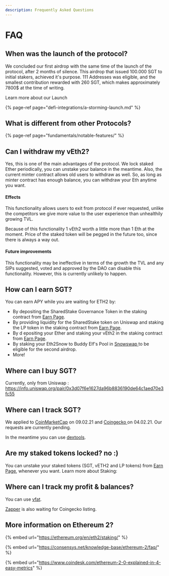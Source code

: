 ```yaml
---
description: Frequently Asked Questions
---
```


# FAQ

## When was the launch of the protocol?

We concluded our first airdrop with the same time of the launch of the protocol, after 2 months of silence. This airdrop that issued 100.000 SGT to initial stakers, achieved it's purpose. 111 Addresses was eligible, and the smallest contribution rewarded with 260 SGT, which makes approximately 7800$ at the time of writing.

Learn more about our Launch 

{% page-ref page="defi-integrations/a-storming-launch.md" %}

## What is different from other Protocols?

{% page-ref page="fundamentals/notable-features/" %}

## Can I withdraw my vEth2?

Yes, this is one of the main advantages of the protocol. We lock staked Ether periodically,  you can unstake your balance in the meantime. Also, the current minter contract allows old users to withdraw as well. So, as long as minter contract has enough balance, you can withdraw your Eth anytime you want.

#### Effects

This functionality allows users to exit from protocol if ever requested, unlike the competitors we give more value to the user experience than unhealthily growing TVL.

Because of this functionality 1 vEth2 worth a little more than 1 Eth at the moment. Price of the staked token will be pegged in the future too, since there is always a way out.

#### Future improvements

This functionality may be ineffective in terms of the growth the TVL and any SIPs suggested, voted and approved by the DAO can disable this functionality. However, this is currently unlikely to happen.

## How can I earn SGT? 

You can earn APY while you are waiting for ETH2 by:

* By depositing the SharedStake Governance Token in the staking contract from [Earn Page](https://www.sharedstake.org/earn).
* By providing liquidity for the SharedStake token on Uniswap and staking the LP token in the staking contract from [Earn Page](https://www.sharedstake.org/earn).
* By d epositing your Ether and staking your vEth2 in the staking contract from [Earn Page](https://www.sharedstake.org/earn).
* By staking your Eth2Snow to Buddy Elf's Pool in [Snowswap ](https://snowswap.org/stake)to be eligible for the second airdrop.
* More!

## Where can I buy SGT?

Currently, only from Uniswap : https://info.uniswap.org/pair/0x3d07f6e1627da96b8836190de64c1aed70e3fc55

## Where can I track SGT?

We applied to [CoinMarketCap](https://coinmarketcap.com/) on 09.02.21 and [Coingecko ](https://www.coingecko.com/en)on 04.02.21. Our requests are currently pending.

In the meantime you can use [dextools](https://www.dextools.io/app/uniswap/pair-explorer/0x3d07f6e1627da96b8836190de64c1aed70e3fc55).

## Are my staked tokens locked? no :\)

You can unstake your staked tokens \(SGT, vETH2 and LP tokens\) from [Earn Page](https://www.sharedstake.org/earn), whenever you want. Learn more about Staking:

## Where can I track my profit & balances?

You can use [vfat](https://vfat.tools/sgt/).

[Zapper](https://zapper.fi/dashboard) is also waiting for Coingecko listing.

## More information on Ethereum 2?

{% embed url="https://ethereum.org/en/eth2/staking/" %}



{% embed url="https://consensys.net/knowledge-base/ethereum-2/faq/" %}



{% embed url="https://www.coindesk.com/ethereum-2-0-explained-in-4-easy-metrics" %}

